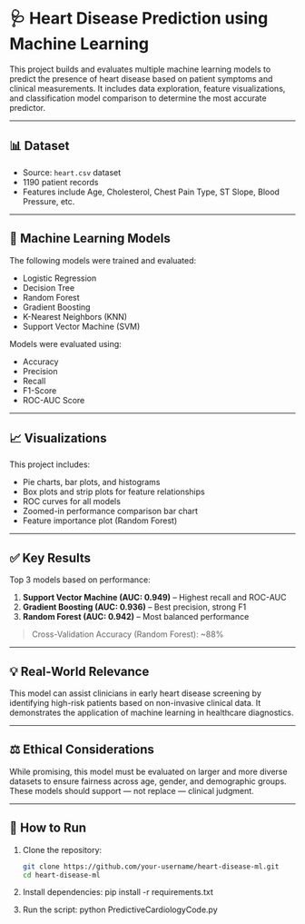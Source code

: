 # 🩺 Heart Disease Prediction using Machine Learning

This project builds and evaluates multiple machine learning models to predict the presence of heart disease based on patient symptoms and clinical measurements. It includes data exploration, feature visualizations, and classification model comparison to determine the most accurate predictor.

---

## 📊 Dataset

- Source: `heart.csv` dataset
- 1190 patient records
- Features include Age, Cholesterol, Chest Pain Type, ST Slope, Blood Pressure, etc.

---

## 🧠 Machine Learning Models

The following models were trained and evaluated:

- Logistic Regression
- Decision Tree
- Random Forest
- Gradient Boosting
- K-Nearest Neighbors (KNN)
- Support Vector Machine (SVM)

Models were evaluated using:
- Accuracy
- Precision
- Recall
- F1-Score
- ROC-AUC Score

---

## 📈 Visualizations

This project includes:
- Pie charts, bar plots, and histograms
- Box plots and strip plots for feature relationships
- ROC curves for all models
- Zoomed-in performance comparison bar chart
- Feature importance plot (Random Forest)

---

## ✅ Key Results

Top 3 models based on performance:
1. **Support Vector Machine (AUC: 0.949)** – Highest recall and ROC-AUC
2. **Gradient Boosting (AUC: 0.936)** – Best precision, strong F1
3. **Random Forest (AUC: 0.942)** – Most balanced performance

> Cross-Validation Accuracy (Random Forest): ~88%

---

## 💡 Real-World Relevance

This model can assist clinicians in early heart disease screening by identifying high-risk patients based on non-invasive clinical data. It demonstrates the application of machine learning in healthcare diagnostics.

---

## ⚖️ Ethical Considerations

While promising, this model must be evaluated on larger and more diverse datasets to ensure fairness across age, gender, and demographic groups. These models should support — not replace — clinical judgment.

---

## 🧾 How to Run

1. Clone the repository:
   ```bash
   git clone https://github.com/your-username/heart-disease-ml.git
   cd heart-disease-ml

2. Install dependencies:
   pip install -r requirements.txt

3. Run the script:
   python PredictiveCardiologyCode.py
